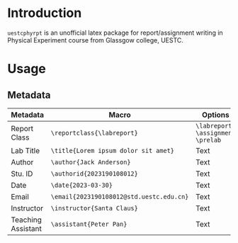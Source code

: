# Introduction 

`uestcphyrpt` is an unofficial latex package for report/assignment writing in Physical Experiment course from Glassgow college, UESTC.

# Usage

## Metadata

| Metadata | Macro | Options |
| ---      | ---                          | ---     |
Report Class|`\reportclass{\labreport}`|`\labreport` `\assignment` `\prelab`|
|Lab Title|`\title{Lorem ipsum dolor sit amet}`|Text|
|Author|`\author{Jack Anderson}`|Text|
|Stu. ID|`\authorid{2023190108012}`|Text|
|Date|`\date{2023-03-30}`|Text|
|Email|`\email{2023190108012@std.uestc.edu.cn}`|Text|
|Instructor|`\instructor{Santa Claus}`|Text|
|Teaching Assistant|`\assistant{Peter Pan}`|Text|